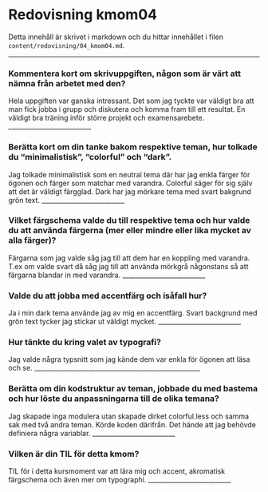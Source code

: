 ---
---
Redovisning kmom04
=========================

Detta innehåll är skrivet i markdown och du hittar innehållet i filen `content/redovisning/04_kmom04.md`.

__________________________
<h3>Kommentera kort om skrivuppgiften, någon som är värt att nämna från arbetet med den?</h3>
Hela uppgiften var ganska intressant. Det som jag tyckte var väldigt bra att man fick jobba i grupp och diskutera och komma fram till ett resultat. En väldigt bra träning inför större projekt och examensarebete.
__________________________
<h3>Berätta kort om din tanke bakom respektive teman, hur tolkade du “minimalistisk”, “colorful” och “dark”.</h3>
Jag tolkade minimalistisk som en neutral  tema där har jag enkla färger för ögonen och färger som matchar med varandra. Colorful säger för sig själv att det är väldigt färgglad. Dark har jag mörkare tema med svart bakgrund grön text.
__________________________
<h3>Vilket färgschema valde du till respektive tema och hur valde du att använda färgerna (mer eller mindre eller lika mycket av alla färger)?</h3>
Färgarna som jag valde såg jag till att dem har en koppling med varandra. T.ex om valde svart då såg jag till att använda mörkgrå någonstans så att färgarna blandar in med varandra.
__________________________
<h3>Valde du att jobba med accentfärg och isåfall hur?</h3>
Ja i min dark tema använde jag av mig en accentfärg. Svart backgrund med grön text tycker jag stickar ut väldigt mycket.
__________________________
<h3>Hur tänkte du kring valet av typografi?</h3>
Jag valde några typsnitt som jag kände dem var enkla för ögonen att läsa och se.
____________________________________________________
<h3>Berätta om din kodstruktur av teman, jobbade du med bastema och hur löste du anpassningarna till de olika temana?</h3>
Jag skapade inga modulera utan skapade dirket colorful.less och samma sak med två andra teman. Körde koden därifrån. Det hände att jag behövde definiera några variablar.
__________________________
<h3>Vilken är din TIL för detta kmom?</h3>
TIL för i detta kursmoment var att lära mig och accent, akromatisk färgschema och även mer om typographi.
__________________________
